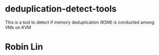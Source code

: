 # deduplication-detect-tools
This is a tool to detect if memory deduplication (KSM) is conducted among VMs on KVM

# Robin Lin
